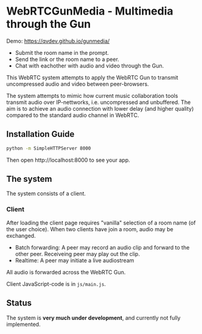 # WebRTCGunMedia - Multimedia through the Gun #

Demo: https://qvdev.github.io/gunmedia/

* Submit the room name in the prompt.
* Send the link or the room name to a peer.
* Chat with eachother with audio and video through the Gun.

This WebRTC system attempts to apply the WebRTC Gun to transmit uncompressed audio and video between peer-browsers.

The system attempts to mimic how current music collaboration tools transmit audio over IP-nettworks, i.e. uncompressed and unbuffered. The aim is to achieve an audio connection with lower delay (and higher quality) compared to the standard audio channel in WebRTC. 

## Installation Guide ##
```sh
python -m SimpleHTTPServer 8000
```

Then open http://localhost:8000 to see your app. <br>

## The system ##
The system consists of a client.

### Client ###
After loading the client page requires "vanilla" selection of a room name (of the user choice). When two clients have join a room, audio may be exchanged.

  * Batch forwarding: A peer may record an audio clip and forward to the other peer. Receiveing peer may play out the clip.
  * Realtime: A peer may initiate a live audiostream
  
All audio is forwarded across the WebRTC Gun.

Client JavaScript-code is in `js/main.js`.

## Status ##
  
The system is **very much under development**, and currently not fully implemented.

